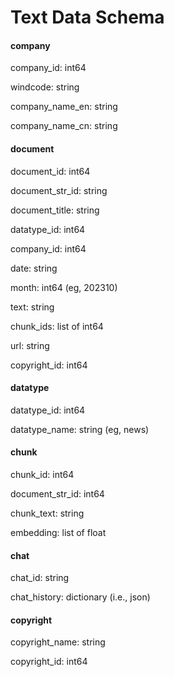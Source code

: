 # Text Data Schema

#### company

company_id: int64

windcode: string

company_name_en: string

company_name_cn: string

#### document

document_id: int64

document_str_id: string

document_title: string

datatype_id: int64

company_id: int64

date: string

month: int64 (eg, 202310)

text: string

chunk_ids: list of int64

url: string

copyright_id: int64

#### datatype

datatype_id: int64

datatype_name: string (eg, news)

#### chunk

chunk_id: int64

document_str_id: int64

chunk_text: string

embedding: list of float

#### chat

chat_id: string

chat_history: dictionary (i.e., json)

#### copyright

copyright_name: string

copyright_id: int64
